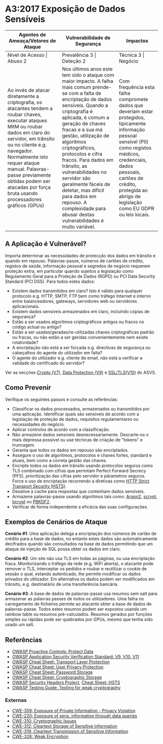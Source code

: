 # A3:2017 Exposição de Dados Sensíveis

| Agentes de Ameaça/Vetores de Ataque | Vulnerabilidade de Segurança | Impactos |
| -- | -- | -- |
| Nível de Acesso \| Abuso 2 | Prevalência 3 \| Deteção 2 | Técnica 3 \| Negócio |
| Ao invés de atacar diretamente a criptografia, os atacantes tendem a roubar chaves, executar ataques MitM ou roubar dados em claro do servidor, em trânsito ou no cliente e.g. navegador. Normalmente isto requer ataque manual. Palavras-passe previamente obtidas podem ser atacadas por força bruta usando processadores gráficos (GPUs) | Nos últimos anos este tem sido o ataque com maior impacto. A falha mais comum prende-se com a falta de encriptação de dados sensíveis. Quando a criptografia é aplicada, é comum a geração de chaves fracas e a sua má gestão, utilização de algoritmos criptográficos, protocolos e cifra fracos. Para dados em trânsito, as vulnerabilidades no servidor são geralmente fáceis de detetar, mas díficil para dados em repouso. A complexidade para abusar destas vulnerabilidades é muito variável. | Com frequência esta falha compromete dados que deveriam estar protegidos, tipicamente informação pessoal sensível (PII) como registos médicos, credenciais, dados pessoais, cartões de crédito, protegida ao abrigo de legislação como EU GDPR ou leis locais. |

## A Aplicação é Vulnerável?

Importa determinar as necessidades de protecção dos dados em trânsito e quando
em repouso. Palavras-passe, números de cartões de crédito, registos de saúde,
informação pessoal e segredos de negócio requerem proteção extra, em particular
quando sujeitos a legislação como Regulamento Geral para a Proteção de Dados
(RGPD) ou PCI Data Security Standard (PCI DSS). Para todos estes dados:

* Existem dados transmitidos em claro? Isto é válido para qualquer protocolo
  e.g. HTTP, SMTP, FTP bem como tráfego Internet e interno entre balanceadores,
  gateways, servidores web ou servidores aplicacionais.
* Existem dados sensíveis armazenados em claro, incluindo cópias de segurança?
* Estão a ser usados algoritmos criptográficos antigos ou fracos no código
  actual ou antigo?
* Estão a ser usadas/geradas/re-utilizadas chaves criptográficas padrão ou
  fracas, ou não estão a ser geridas convenientemente nem existe rotatividade?
* A encriptação não está a ser forçada e.g. directivas de segurança ou
  cabeçalhos do agente do utilizador em falta? 
* O agente do utilizador e.g. cliente de email, não está a verificar a validade
  do certificado do servidor?

Ver as secções [Crypto (V7)][22], [Data Protection (V9)][23] e
[SSL/TLS(V10)][24] do ASVS.

## Como Prevenir

Verifique os seguintes passos e consulte as referências:

* Classificar os dados processados, armazenados ou transmitidos por uma
  aplicação. Identificar quais são sensíveis de acordo com a legislação de
  proteção de dados, requisitos regulamentares ou necessidades do negócio.
* Aplicar controlos de acordo com a classificação.
* Não armazene dados sensíveis desnecessariamente. Descarte-os o mais depressa
  possível ou use técnicas de criação de "tokens" e truncagem.
* Garanta que todos os dados em repouso são encriptados.
* Assegure o uso de algoritmos, protocolos e chaves fortes, standard e atuais,
  bem como a correta gestão das chaves.
* Encripte todos os dados em trânsito usando protocolos seguros como TLS
  combinado com cifras que permitam Perfect Forward Secrecy (PFS), prioritização
  das cifras pelo servidor e pârametros seguros. Force o uso de encriptação
  recorrendo a diretivas como [HTTP Strict Transport Security (HSTS)][14].
* Desative a cache para respostas que contenham dados sensíveis.
* Armazene palavras-passe usando algoritmos tais como: [Argon2][3], [scrypt][4],
  [bcrypt][5] ou [PBKDF2][6].
* Verificar de forma independente a eficácia das suas configurações.

## Exemplos de Cenários de Ataque

**Cenário #1**: Uma aplicação delega a encriptação dos números de cartão de
crédito para a base de dados, no entanto estes dados são automaticamente
decifrados quando são consultados na base de dados permitindo que um ataque de
injeção de SQL possa obter os dados em claro.

**Cenário #2**: Um site não usa TLS em todas as páginas, ou usa encriptação
fraca. Monitorizando o tráfego da rede (e.g. WiFi aberta), o atacante pode
remover o TLS, interceptar os pedidos e roubar e reutilizar o cookie de sessão o
qual, estando autenticado, lhe permite modificar os dados privados do
utilizador. Em alternativa os dados podem ser modificados em trânsito, e.g.
destinatário de uma transferência bancária.

**Cenário #3**: A base de dados de palavras-passe usa resumos sem salt para
armazenar as palavras passes de todos os utilizadores. Uma falha no carregamento
de ficheiros permite ao atacante obter a base de dados de palavras-passe. Todos
estes resumos podem ser expostos usando um rainbow table ou resumos
pré-calculados. Resumos gerados por funções simples ou rápidas pode ser
quebrados por GPUs, mesmo que tenha sido usado um salt.

## Referências

* [OWASP Proactive Controls: Protect Data][7]
* [OWASP Application Security Verification Standard: V9, V10, V11][8]
* [OWASP Cheat Sheet: Transport Layer Protection][9]
* [OWASP Cheat Sheet: User Privacy Protection][10]
* [OWASP Cheat Sheet: Password Storage][11]
* [OWASP Cheat Sheet: Cryptographic Storage][12]
* [OWASP Security Headers Project][13], [Cheat Sheet: HSTS][14]
* [OWASP Testing Guide: Testing for weak cryptography][15]

### Externas

* [CWE-359: Exposure of Private Information - Privacy Violation][16]
* [CWE-220: Exposure of sens. information through data queries][17]
* [CWE-310: Cryptographic Issues][18]
* [CWE-312: Cleartext Storage of Sensitive Information][19]
* [CWE-319: Cleartext Transmission of Sensitive Information][20]
* [CWE-326: Weak Encryption][21]

[1]: https://www.owasp.org/index.php/ASVS
[2]: https://www.owasp.org/index.php/HTTP_Strict_Transport_Security_Cheat_Sheet
[3]: https://www.cryptolux.org/index.php/Argon2
[4]: https://wikipedia.org/wiki/Scrypt
[5]: https://wikipedia.org/wiki/Bcrypt
[6]: https://wikipedia.org/wiki/PBKDF2
[7]: https://www.owasp.org/index.php/OWASP_Proactive_Controls#7:_Protect_Data
[8]: https://www.owasp.org/index.php/Category:OWASP_Application_Security_Verification_Standard_Project
[9]: https://www.owasp.org/index.php/Transport_Layer_Protection_Cheat_Sheet
[10]: https://www.owasp.org/index.php/User_Privacy_Protection_Cheat_Sheet
[11]: https://www.owasp.org/index.php/Password_Storage_Cheat_Sheet
[12]: https://www.owasp.org/index.php/Cryptographic_Storage_Cheat_Sheet
[13]: https://www.owasp.org/index.php/OWASP_Secure_Headers_Project
[14]: https://www.owasp.org/index.php/HTTP_Strict_Transport_Security_Cheat_Sheet
[15]: https://www.owasp.org/index.php/Testing_for_weak_Cryptography
[16]: https://cwe.mitre.org/data/definitions/359.html
[17]: https://cwe.mitre.org/data/definitions/220.html
[18]: https://cwe.mitre.org/data/definitions/310.html
[19]: https://cwe.mitre.org/data/definitions/312.html
[20]: https://cwe.mitre.org/data/definitions/319.html
[21]: https://cwe.mitre.org/data/definitions/326.html
[22]: https://www.owasp.org/index.php/ASVS_V7_Cryptography
[23]: https://www.owasp.org/index.php/ASVS_V9_Data_Protection
[24]: https://www.owasp.org/index.php/ASVS_V10_Communications
